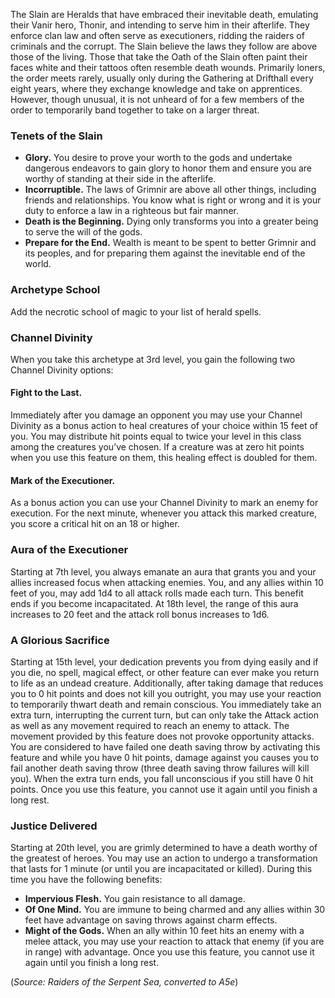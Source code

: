 The Slain are Heralds that have embraced their inevitable death, emulating their Vanir hero, Thonir, and intending to serve him in their afterlife. They enforce clan law and often serve as executioners, ridding the raiders of criminals and the corrupt. The Slain believe the laws they follow are above those of the living. Those that take the Oath of the Slain often paint their faces white and their tattoos often resemble death wounds. Primarily loners, the order meets rarely, usually only during the Gathering at Drifthall every eight years, where they exchange knowledge and take on apprentices.
However, though unusual, it is not unheard of for a few members of the order to temporarily band together to take on a larger threat.

### Tenets of the Slain
- **Glory.** You desire to prove your worth to the gods and undertake dangerous endeavors to gain glory to honor them and ensure you are worthy of standing at their side in the afterlife.
- **Incorruptible.** The laws of Grimnir are above all other things, including friends and relationships. You know what is right or wrong and it is your duty to enforce a law in a righteous but fair manner.
- **Death is the Beginning.** Dying only transforms you into a greater being to serve the will of the gods.
- **Prepare for the End.** Wealth is meant to be spent to better Grimnir and its peoples, and for preparing them against the inevitable end of the world.

### Archetype School
Add the necrotic school of magic to your list of herald spells.

### Channel Divinity
When you take this archetype at 3rd level, you gain the following two Channel Divinity options:
#### Fight to the Last. 
Immediately after you damage an opponent you may use your Channel Divinity as a bonus action to heal creatures of your choice within 15 feet of you. You may distribute hit points equal to twice your level in this class among the creatures you’ve chosen. If a creature was at zero hit points when you use this feature on them, this healing effect is doubled for them.
#### Mark of the Executioner. 
As a bonus action you can use your Channel Divinity to mark an enemy for execution. For the next minute, whenever you attack this marked creature, you score a critical hit on an 18 or higher.

### Aura of the Executioner
Starting at 7th level, you always emanate an aura that grants you and your allies increased focus when attacking enemies. You, and any allies within 10 feet of you, may add 1d4 to all attack rolls made each turn. This benefit ends if you become incapacitated.
At 18th level, the range of this aura increases to 20 feet and the attack roll bonus increases to 1d6.

### A Glorious Sacrifice
Starting at 15th level, your dedication prevents you from dying easily and if you die, no spell, magical effect, or other feature can ever make you return to life as an undead creature.
Additionally, after taking damage that reduces you to 0 hit points and does not kill you outright, you may use your reaction to temporarily thwart death and remain conscious. You immediately take an extra turn, interrupting the current turn, but can only take the Attack action as well as any movement required to reach an enemy to attack. The movement provided by this feature does not provoke opportunity attacks.
You are considered to have failed one death saving throw by activating this feature and while you have 0 hit points, damage against you causes you to fail another death saving throw (three death saving throw failures will kill you). When the extra turn ends, you fall unconscious if you still have 0 hit points.
Once you use this feature, you cannot use it again until you finish a long rest.

### Justice Delivered
Starting at 20th level, you are grimly determined to have a death worthy of the greatest of heroes. You may use an action to undergo a transformation that lasts for 1 minute (or until you are incapacitated or killed). During this time you have the following benefits:
- **Impervious Flesh.** You gain resistance to all damage.
- **Of One Mind.** You are immune to being charmed and any allies within 30 feet have advantage on saving throws against charm effects.
- **Might of the Gods.** When an ally within 10 feet hits an enemy with a melee attack, you may use your reaction to attack that enemy (if you are in range) with advantage.
Once you use this feature, you cannot use it again until you finish a long rest.

(*Source: Raiders of the Serpent Sea, converted to A5e*)